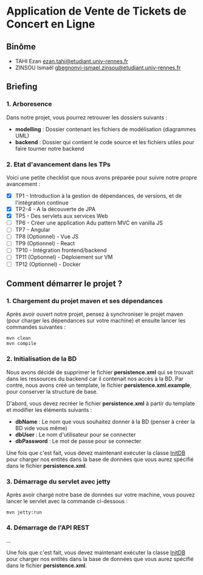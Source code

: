 # Application de Vente de Tickets de Concert en Ligne

## Binôme

- TAHI Ezan [ezan.tahi@etudiant.univ-rennes.fr](mailto:ezan.tahi@etudiant.univ-rennes.fr)
- ZINSOU
  Ismaël [gbegnonvi-ismael.zinsou@etudiant.univ-rennes.fr](mailto:gbegnonvi-ismael.zinsou@etudiant.univ-rennes.fr)

## Briefing

### 1. Arboresence

Dans notre projet, vous pourrez retrouver les dossiers suivants :

- **modelling** : Dossier contenant les fichiers de modélisation (diagrammes UML)
- **backend** : Dossier qui contient le code source et les fichiers utiles pour faire tourner notre backend

### 2. Etat d'avancement dans les TPs

Voici une petite checklist que nous avons préparée pour suivre notre propre avancement :

- [x] TP1 - Introduction à la gestion de dépendances, de versions, et de l'intégration continue
- [x] TP2-4 - A la découverte de JPA
- [x] TP5 - Des servlets aux services Web
- [ ] TP6 - Créer une application Adu pattern MVC en vanilla JS
- [ ] TP7 - Angular
- [ ] TP8 (Optionnel) - Vue JS
- [ ] TP9 (Optionnel) - React
- [ ] TP10 - Intégration frontend/backend
- [ ] TP11 (Optionnel) - Déploiement sur VM
- [ ] TP12 (Optionnel) - Docker

## Comment démarrer le projet ?

### 1. Chargement du projet maven et ses dépendances

Après avoir ouvert notre projet, pensez à synchroniser le projet maven (pour charger les dépendances sur votre machine)
et ensuite lancer les commandes suivantes :

```
mvn clean
mvn compile
```

### 2. Initialisation de la BD

Nous avons décidé de supprimer le fichier **persistence.xml** qui se trouvait dans les ressources du backend car il
contenait nos accès à la BD.
Par contre, nous avons créé un template, le fichier **persistence.xml.example**, pour conserver la structure de base.

D'abord, vous devez recréer le fichier **persistence.xml** à partir du template et modifier les éléments suivants :

- **dbName** : Le nom que vous souhaitez donner à la BD (penser à créer la BD vide vous même)
- **dbUser** : Le nom d'utilisateur pour se connecter
- **dbPassword** : Le mot de passe pour se connecter

Une fois que c'est fait, vous devez maintenant exécuter la classe [InitDB](backend/src/main/java/jpa/InitDB.java) pour
charger nos entités dans la base de données que vous aurez spécifié dans le fichier **persistence.xml**.

### 3. Démarrage du servlet avec jetty

Après avoir chargé notre base de données sur votre machine, vous pouvez lancer le servlet avec la commande ci-dessous :

```
mvn jetty:run
```

### 4. Démarrage de l'API REST

...

Une fois que c'est fait, vous devez maintenant exécuter la classe [InitDB](backend/src/main/java/jpa/InitDB.java) pour
charger nos entités dans la base de données que vous aurez spécifié dans le fichier **persistence.xml**.


